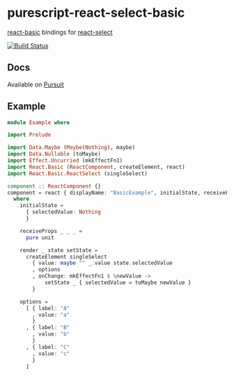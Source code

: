 # purescript-react-select-basic

[react-basic](https://github.com/lumihq/purescript-react-basic) bindings for [react-select](https://github.com/JedWatson/react-select)

[![Build Status](https://travis-ci.org/lumihq/purescript-react-select-basic.svg?branch=master)](https://travis-ci.org/lumihq/purescript-react-select-basic)

## Docs

Available on [Pursuit](https://pursuit.purescript.org/packages/purescript-react-select-basic)

## Example

```purescript
module Example where

import Prelude

import Data.Maybe (Maybe(Nothing), maybe)
import Data.Nullable (toMaybe)
import Effect.Uncurried (mkEffectFn1)
import React.Basic (ReactComponent, createElement, react)
import React.Basic.ReactSelect (singleSelect)

component :: ReactComponent {}
component = react { displayName: "BasicExample", initialState, receiveProps, render }
  where
    initialState =
      { selectedValue: Nothing
      }

    receiveProps _ _ _ =
      pure unit

    render _ state setState =
      createElement singleSelect
        { value: maybe "" _.value state.selectedValue
        , options
        , onChange: mkEffectFn1 $ \newValue ->
            setState _ { selectedValue = toMaybe newValue }
        }

    options =
      [ { label: "A"
        , value: "a"
        }
      , { label: "B"
        , value: "b"
        }
      , { label: "C"
        , value: "c"
        }
      ]
```

